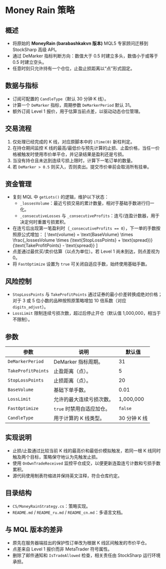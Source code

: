 # Money Rain 策略

## 概述
- 将原始的 **MoneyRain (barabashkakvn 版本)** MQL5 专家顾问迁移到 StockSharp 高级 API。
- 通过 DeMarker 指标判断方向：数值大于 0.5 时建立多头，数值小于或等于 0.5 时建立空头。
- 任意时刻只允许持有一个仓位，止盈止损距离以“点”形式固定。

## 数据与指标
- 订阅可配置的 `CandleType`（默认 30 分钟 K 线）。
- 计算一个 `DeMarker` 指标，周期参数 `DeMarkerPeriod` 默认 31。
- 额外订阅 Level 1 报价，用于估算当前点差，以驱动动态仓位管理。

## 交易流程
1. 仅处理已经完成的 K 线，对应原脚本中的 `iTime(0)` 新柱判定。
2. 在持仓期间监控 K 线的最高/最低价与预先计算的止损、止盈价格，当任一价格被触发时使用市价单平仓，并记录结果是盈利还是亏损。
3. 当没有持仓且未达到连续亏损上限时，计算下一笔订单的数量。
4. 若 `DeMarker > 0.5` 则买入，否则卖出。提交市价单前会取消所有挂单。

## 资金管理
- 复刻 MQL 中 `getLots()` 的逻辑，维护以下状态：
  - `_lossesVolume`：最近亏损交易的累计数量，相对于基础手数进行归一化。
  - `_consecutiveLosses` 与 `_consecutiveProfits`：连亏/连盈计数器，用于决定何时重置亏损累积。
- 在连亏后出现第一笔盈利时（`_consecutiveProfits == 0`），下一单的手数按照原公式增加：
  \[
  \text{volume} = \text{BaseVolume} \times \frac{_lossesVolume \times (\text{StopLossPoints} + \text{spread})}{\text{TakeProfitPoints} - \text{spread}}
  \]
- 点差通过最优买/卖价估算（以点为单位）。若 Level 1 尚未到达，则点差视为 0。
- 将 `FastOptimize` 设置为 `true` 可关闭自适应手数，始终使用基础手数。

## 风险控制
- `StopLossPoints` 与 `TakeProfitPoints` 通过证券的最小价差转换成绝对价格；对于 3 或 5 位小数的品种按照原策略增加 10 倍系数（对应 `digits_adjust`）。
- `LossLimit` 限制连续亏损次数，超过后停止开仓（默认值 1,000,000，相当于不限制）。

## 参数
| 参数 | 说明 | 默认值 |
| --- | --- | --- |
| `DeMarkerPeriod` | DeMarker 指标周期。 | 31 |
| `TakeProfitPoints` | 止盈距离（点）。 | 5 |
| `StopLossPoints` | 止损距离（点）。 | 20 |
| `BaseVolume` | 基础下单手数。 | 0.01 |
| `LossLimit` | 允许的最大连续亏损次数。 | 1,000,000 |
| `FastOptimize` | `true` 时禁用自适应加仓。 | `false` |
| `CandleType` | 用于计算的 K 线类型。 | 30 分钟 K 线 |

## 实现说明
- 止损/止盈通过比较当前 K 线的最高价和最低价模拟触发，若同一根 K 线同时触及两个目标，策略保守地认为先触发止损。
- 使用 `OnOwnTradeReceived` 监控平仓成交，以便更新连盈连亏计数和亏损手数累积。
- 源代码使用制表符缩进并保持英文注释，符合仓库约定。

## 目录结构
- `CS/MoneyRainStrategy.cs`：策略实现。
- `README.md` / `README_ru.md` / `README_cn.md`：多语言文档。

## 与 MQL 版本的差异
- 原先在服务器端挂出的保护性订单改为根据 K 线区间触发的市价平仓。
- 点差来自 Level 1 报价而非 MetaTrader 符号属性。
- 删除了邮件通知和 `IsTradeAllowed` 检查，相关责任由 StockSharp 运行环境承担。
